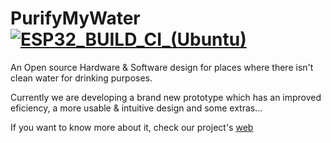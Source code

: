 # PurifyMyWater [![ESP32_BUILD_CI_(Ubuntu)](https://github.com/vacmg/PurifyMyWater/actions/workflows/ESP32_BUILD.yaml/badge.svg)](https://github.com/vacmg/PurifyMyWater/actions/workflows/ESP32_BUILD.yaml)
An Open source Hardware &amp; Software design for places where there isn't clean water for drinking purposes.

Currently we are developing a brand new prototype which has an improved eficiency, a more usable & intuitive design and some extras...

If you want to know more about it, check our project's [web](https://vacmg.github.io/PurifyMyWater)
